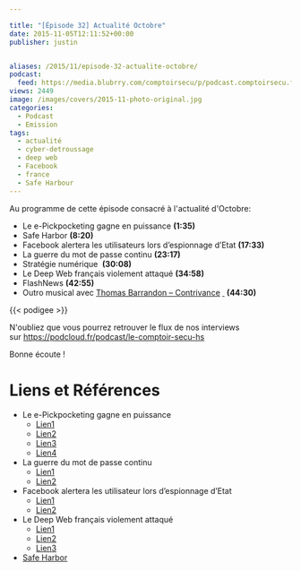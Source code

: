 ```yaml
---

title: "[Épisode 32] Actualité Octobre"
date: 2015-11-05T12:11:52+00:00
publisher: justin


aliases: /2015/11/episode-32-actualite-octobre/
podcast:
  feed: https://media.blubrry.com/comptoirsecu/p/podcast.comptoirsecu.fr/CSEC.EP32.2015-11-03.ACTU_OCTOBRE.mp3
views: 2449
image: /images/covers/2015-11-photo-original.jpg
categories:
  - Podcast
  - Emission
tags:
  - actualité
  - cyber-detroussage
  - deep web
  - Facebook
  - france
  - Safe Harbour
---
```

Au programme de cette épisode consacré à l'actualité d'Octobre:

  * Le e-Pickpocketing gagne en puissance **(1:35)**
  * Safe Harbor **(8:20)**
  * Facebook alertera les utilisateurs lors d’espionnage d’Etat **(17:33)**
  * La guerre du mot de passe continu **(23:17)**
  * Stratégie numérique  **(30:08)**
  * Le Deep Web français violement attaqué **(34:58)**
  * FlashNews **(42:55)**
  * Outro musical avec [Thomas Barrandon – Contrivance](https://thomasbarrandon.bandcamp.com/album/the-quiet-earth) [ ](https://soundcloud.com/dancewiththedead/one-way-love-dance-with-the-dead-remix) **(44:30)**

{{< podigee >}}

N'oubliez que vous pourrez retrouver le flux de nos interviews sur <https://podcloud.fr/podcast/le-comptoir-secu-hs>

Bonne écoute !

# Liens et Références

- Le e-Pickpocketing gagne en puissance
  - [Lien1](http://www.makeuseof.com/tag/what-are-rfid-blocking-wallets-which-should-you-buy/)
  - [Lien2](https://nakedsecurity.sophos.com/2015/10/26/train-rider-has-his-contactless-card-e-pickpocketed/)
  - [Lien3](http://www.scmagazineuk.com/sc-staff-hit-by-contactless-card-theft/article/447971/) 
  - [Lien4](http://bouncer.cards/index.php)
- La guerre du mot de passe continu   
  - [Lien1](http://yahoo.tumblr.com/post/131217400419/yahoo-account-key-signing-in-has-never-been)
  - [Lien2](http://www.nextinpact.com/news/97011-le-dispositif-d-authentification-france-connect-fonctionne-avec-la-poste.htm)
- Facebook alertera les utilisateur lors d’espionnage d’Etat
  - [Lien1](http://www.numerama.com/politique/127204-facebook-vous-previendra-si-un-etat-vous-attaque.html)
  - [Lien2](http://www.washingtontimes.com/news/2015/oct/19/chinese-cyberattacks-on-us-companies-continue-repo/)
- Le Deep Web français violement attaqué
  - [Lien1](http://www.undernews.fr/hacking-hacktivisme/le-deep-web-francais-violement-attaque.html)
  - [Lien2](http://www.lemonde.fr/pixels/article/2015/10/01/plusieurs-sites-de-vente-de-drogue-du-deep-web-francais-pirates_4780425_4408996.html)
  - [Lien3](http://www.zataz.com/interview-le-pirate-des-boutiques-du-blackmarquet-fr-parle/)
- [Safe Harbor](http://www.numerama.com/politique/127304-les-cnil-exigent-un-safe-harbor-2-0-dici-le-31-janvier-2016.html)
